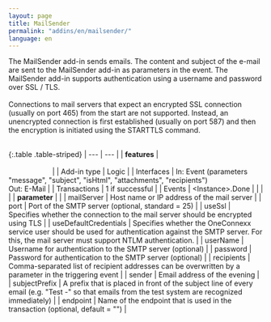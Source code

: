 ```yaml
---
layout: page
title: MailSender
permalink: "addins/en/mailsender/"
language: en
---
```


The MailSender add-in sends emails. The content and subject of the e-mail are sent to the MailSender add-in as parameters in the event. The MailSender add-in supports authentication using a username and password over SSL / TLS.<br /><br />
Connections to mail servers that expect an encrypted SSL connection (usually on port 465) from the start are not supported. Instead, an unencrypted connection is first established (usually on port 587) and then the encryption is initiated using the STARTTLS command.
<br/><br/>

{:.table .table-striped}
| --- | --- |
| __features__ | &nbsp;&nbsp;&nbsp;&nbsp;&nbsp;&nbsp;&nbsp;&nbsp;&nbsp;&nbsp;&nbsp;&nbsp;&nbsp;&nbsp;&nbsp;&nbsp;&nbsp;&nbsp;&nbsp;&nbsp;&nbsp;&nbsp;&nbsp;&nbsp;&nbsp;&nbsp;&nbsp;&nbsp;&nbsp;&nbsp;&nbsp;&nbsp;&nbsp;&nbsp;&nbsp;&nbsp;&nbsp;&nbsp;&nbsp;&nbsp;&nbsp;&nbsp;&nbsp;&nbsp;&nbsp;&nbsp;&nbsp;&nbsp;&nbsp;&nbsp;&nbsp;&nbsp;&nbsp;&nbsp;&nbsp;&nbsp;&nbsp;&nbsp;&nbsp;&nbsp;&nbsp;&nbsp;&nbsp;&nbsp;&nbsp;&nbsp;&nbsp;&nbsp;&nbsp;&nbsp;&nbsp;&nbsp;&nbsp;&nbsp;&nbsp;&nbsp;&nbsp;&nbsp;&nbsp;&nbsp;&nbsp;&nbsp;&nbsp;&nbsp;&nbsp;&nbsp;&nbsp;&nbsp;&nbsp;&nbsp;&nbsp;&nbsp;&nbsp;&nbsp;&nbsp;&nbsp;&nbsp;&nbsp;&nbsp;&nbsp;&nbsp;&nbsp;&nbsp;&nbsp;&nbsp;&nbsp;&nbsp;&nbsp;&nbsp;&nbsp;&nbsp;&nbsp;&nbsp;&nbsp;&nbsp;&nbsp;&nbsp;&nbsp;&nbsp;&nbsp;&nbsp;&nbsp;&nbsp;&nbsp;&nbsp;&nbsp;&nbsp;&nbsp;&nbsp;&nbsp;&nbsp;&nbsp;&nbsp;&nbsp;&nbsp;&nbsp;&nbsp;&nbsp;&nbsp;&nbsp;&nbsp;&nbsp;&nbsp;&nbsp;&nbsp;&nbsp;&nbsp;&nbsp;&nbsp; |
| Add-in type | Logic |
| Interfaces | In: Event (parameters "message", "subject", "isHtml", "attachments", "recipients")<br/> Out: E-Mail |
| Transactions | 1 if successful |
| Events | &lt;Instance&gt;.Done |
| | |
| __parameter__ | |
| mailServer | Host name or IP address of the mail server |
| port | Port of the SMTP server (optional, standard = 25) |
| useSsl | Specifies whether the connection to the mail server should be encrypted using TLS |
| useDefaultCredentials | Specifies whether the OneConnexx service user should be used for authentication against the SMTP server. For this, the mail server must support NTLM authentication. |
| userName | Username for authentication to the SMTP server (optional) |
| password | Password for authentication to the SMTP server (optional) |
| recipients | Comma-separated list of recipient addresses can be overwritten by a parameter in the triggering event |
| sender | Email address of the evening |
| subjectPrefix | A prefix that is placed in front of the subject line of every email (e.g. "Test -" so that emails from the test system are recognized immediately) |
| endpoint | Name of the endpoint that is used in the transaction (optional, default = "") |


<!-- 
### Anwendungsbeispiele 

ToDo
-->

